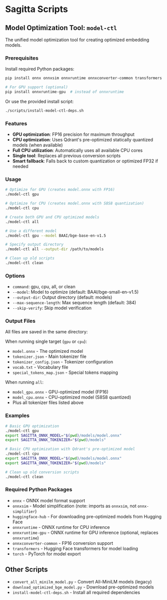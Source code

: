 # Sagitta Scripts

## Model Optimization Tool: `model-ctl`

The unified model optimization tool for creating optimized embedding models.

### Prerequisites

Install required Python packages:
```bash
pip install onnx onnxsim onnxruntime onnxconverter-common transformers torch

# For GPU support (optional)
pip install onnxruntime-gpu  # instead of onnxruntime
```

Or use the provided install script:
```bash
./scripts/install-model-ctl-deps.sh
```

### Features
- **GPU optimization**: FP16 precision for maximum throughput
- **CPU optimization**: Uses Qdrant's pre-optimized statically quantized models (when available)
- **Full CPU utilization**: Automatically uses all available CPU cores
- **Single tool**: Replaces all previous conversion scripts
- **Smart fallback**: Falls back to custom quantization or optimized FP32 if needed

### Usage

```bash
# Optimize for GPU (creates model.onnx with FP16)
./model-ctl gpu

# Optimize for CPU (creates model.onnx with S8S8 quantization)
./model-ctl cpu

# Create both GPU and CPU optimized models
./model-ctl all

# Use a different model
./model-ctl gpu --model BAAI/bge-base-en-v1.5

# Specify output directory
./model-ctl all --output-dir /path/to/models

# Clean up old scripts
./model-ctl clean
```

### Options
- `command`: gpu, cpu, all, or clean
- `--model`: Model to optimize (default: BAAI/bge-small-en-v1.5)
- `--output-dir`: Output directory (default: models)
- `--max-sequence-length`: Max sequence length (default: 384)
- `--skip-verify`: Skip model verification

### Output Files

All files are saved in the same directory:

When running single target (`gpu` or `cpu`):
- `model.onnx` - The optimized model
- `tokenizer.json` - Main tokenizer file
- `tokenizer_config.json` - Tokenizer configuration
- `vocab.txt` - Vocabulary file
- `special_tokens_map.json` - Special tokens mapping

When running `all`:
- `model_gpu.onnx` - GPU-optimized model (FP16)
- `model_cpu.onnx` - CPU-optimized model (S8S8 quantized)
- Plus all tokenizer files listed above

### Examples

```bash
# Basic GPU optimization
./model-ctl gpu
export SAGITTA_ONNX_MODEL="$(pwd)/models/model.onnx"
export SAGITTA_ONNX_TOKENIZER="$(pwd)/models"

# Basic CPU optimization with Qdrant's pre-optimized model
./model-ctl cpu
export SAGITTA_ONNX_MODEL="$(pwd)/models/model.onnx"
export SAGITTA_ONNX_TOKENIZER="$(pwd)/models"

# Clean up old conversion scripts
./model-ctl clean
```

### Required Python Packages

- `onnx` - ONNX model format support
- `onnxsim` - Model simplification (note: imports as `onnxsim`, not `onnx-simplifier`)
- `huggingface-hub` - For downloading pre-optimized models from Hugging Face
- `onnxruntime` - ONNX runtime for CPU inference
- `onnxruntime-gpu` - ONNX runtime for GPU inference (optional, replaces `onnxruntime`)
- `onnxconverter-common` - FP16 conversion support
- `transformers` - Hugging Face transformers for model loading
- `torch` - PyTorch for model export

## Other Scripts

- `convert_all_minilm_model.py` - Convert All-MiniLM models (legacy)
- `download_optimized_bge_model.py` - Download pre-optimized models
- `install-model-ctl-deps.sh` - Install all required dependencies